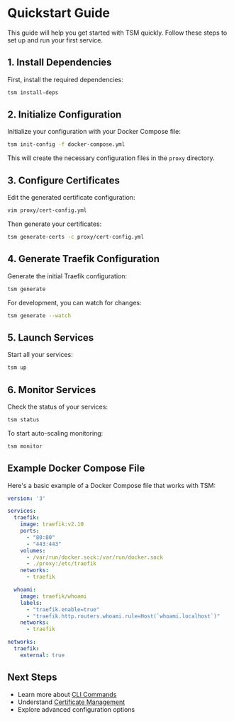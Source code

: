 # Quickstart Guide

This guide will help you get started with TSM quickly. Follow these steps to set up and run your first service.

## 1. Install Dependencies

First, install the required dependencies:

```bash
tsm install-deps
```

## 2. Initialize Configuration

Initialize your configuration with your Docker Compose file:

```bash
tsm init-config -f docker-compose.yml
```

This will create the necessary configuration files in the `proxy` directory.

## 3. Configure Certificates

Edit the generated certificate configuration:

```bash
vim proxy/cert-config.yml
```

Then generate your certificates:

```bash
tsm generate-certs -c proxy/cert-config.yml
```

## 4. Generate Traefik Configuration

Generate the initial Traefik configuration:

```bash
tsm generate
```

For development, you can watch for changes:

```bash
tsm generate --watch
```

## 5. Launch Services

Start all your services:

```bash
tsm up
```

## 6. Monitor Services

Check the status of your services:

```bash
tsm status
```

To start auto-scaling monitoring:

```bash
tsm monitor
```

## Example Docker Compose File

Here's a basic example of a Docker Compose file that works with TSM:

```yaml
version: '3'

services:
  traefik:
    image: traefik:v2.10
    ports:
      - "80:80"
      - "443:443"
    volumes:
      - /var/run/docker.sock:/var/run/docker.sock
      - ./proxy:/etc/traefik
    networks:
      - traefik

  whoami:
    image: traefik/whoami
    labels:
      - "traefik.enable=true"
      - "traefik.http.routers.whoami.rule=Host(`whoami.localhost`)"
    networks:
      - traefik

networks:
  traefik:
    external: true
```

## Next Steps

- Learn more about [CLI Commands](./cli-commands.md)
- Understand [Certificate Management](./certificate-management.md)
- Explore advanced configuration options

